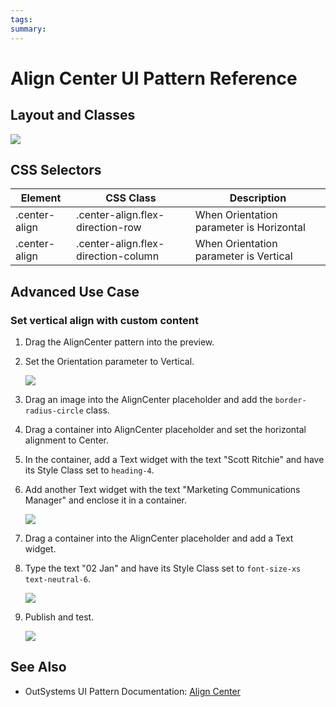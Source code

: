```yaml
---
tags:
summary: 
---
```


# Align Center UI Pattern Reference

## Layout and Classes

![](<images/aligncenter-image-4.png>)

## CSS Selectors

| **Element** |  **CSS Class** |  **Description**  |
| --- | --- | --- |
| .center-align | .center-align.flex-direction-row | When Orientation parameter is Horizontal |
| .center-align | .center-align.flex-direction-column | When Orientation parameter is Vertical |

## Advanced Use Case

### Set vertical align with custom content

1. Drag the AlignCenter pattern into the preview.

1. Set the Orientation parameter to Vertical.

    ![](<images/aligncenter-image-5.png>)

1. Drag an image into the AlignCenter placeholder and add the `border-radius-circle` class.

1. Drag a container into AlignCenter placeholder and set the horizontal alignment to Center.

1. In the container, add a Text widget with the text "Scott Ritchie" and have its Style Class set to `heading-4`.

1. Add another Text widget with the text "Marketing Communications Manager" and enclose it in a container.
    
    ![](<images/aligncenter-image-6.png>)

1. Drag a container into the AlignCenter placeholder and add a Text widget.

1. Type the text "02 Jan" and have its Style Class set to `font-size-xs text-neutral-6`.

    ![](<images/aligncenter-image-7.png>)

1. Publish and test.

    ![](<images/aligncenter-image-8.png>)




 ## See Also

* OutSystems UI Pattern Documentation: [Align Center](https://success.outsystems.com/Documentation/11/Developing_an_Application/Design_UI/Patterns/Using_Web_Patterns/Structure/AlignCenter)

